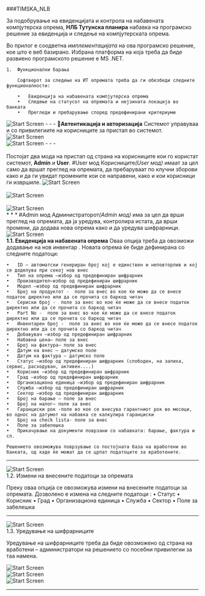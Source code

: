 ###TIMSKA_NLB


За подобрување на евиденцијата и контрола на набавената компјутерска опрема, <b>НЛБ Тутунска планира</b> набавка на програмско решение за евиденција и следење на компјутерската опрема. 

Во прилог е соодветна <i>имплементацијата</i> на ова програмско решение, кое што е веб базирано. 
Избрана платформа на која треба да биде развиено програмското решение е MS .NET. 

	1.	Функционални барања

      	Софтверот за следење на ИТ опремата треба да ги обезбеди следните функционалности:

        •	Евиденција на набавената компјутерска опрема
        •	Следење на статусот на опремата и нејзината локација во банката
        •	Прегледи и пребарување според предефинирани критериуми 

<img src="http://i.imgur.com/e1xzBd3.png" alt="Start Screen"/> 	
- - -
<b>Автентикација и авторизација</b>
      Системот управуваа и со привилегиите на корисниците за пристап во системот. 
<img src="http://i.imgur.com/JLKPezD.png" alt="Start Screen"/><br />

<img src="http://i.imgur.com/aSrFIfK.png" alt="Start Screen"/>
- - -
<br /><br />
Постојат два мода на пристап од страна на корисниците кои го користат системот, <b>Admin</b> и <b>User</b>.
#User мод
   Корисниците<i>(User мод)</i> имаат за цел само да вршат преглед на опремата, да пребаруваат по клучни зборови како и да ги увидат промените кои се направени, како и кои корисници ги извршиле.
<img src="http://i.imgur.com/CRy8tA9.png" alt="Start Screen"/><br />
<br/>
<img src="http://i.imgur.com/E1agBne.png" alt="Start Screen"/><br />
<br/>
<img src="http://i.imgur.com/YFhlgJi.png" alt="Start Screen"/><br />
* * *
#Admin мод
   Администраторот<i>(Admin мод)</i> има за цел да врши преглед на опремата, да ја уредува, контролира истата, да врши промени, да додава нова опрема како и да уредува шифрарници.
<br/>
<img src="http://i.imgur.com/uFnqyhV.png" alt="Start Screen"/><br />
<b>1.1.	Евиденција на набавената опрема</b>
	Оваа опција треба да овозможи додавање на нов инвентар . Новата опрема ќе биде дефинирана со следните податоци:

	•	ID – автоматски генериран број кој е единствен и неповторлив и кој се доделува при секој нов внес
	•	Тип на опрема –избор од предефиниран шифрарник 
	•	Производител–избор од предефиниран шифрарник
	•	Модел –избор од предефиниран шифрарник 
	•	Број на продуктот -  поле за внес во кое ќе може да се внесе податок директно или да се прочита со баркод читач  
	•	Сериски број -  поле за внес во кое ќе може да се внесе податок директно или да се прочита со баркод читач
	•	Part No -  поле за внес во кое ќе може да се внесе податок директно или да се прочита со баркод читач
	•	Инвентарен број -  поле за внес во кое ќе може да се внесе податок директно или да се прочита со баркод читач 
	•	Добавувач –избор од предефиниран шифрарник  
	•	Набавна цена– поле за внес
	•	Број на фактура– поле за внес
	•	Датум на внес – датумско поле 
	•	Датум на фактура – датумско поле
	•	Статус –избор од предефиниран шифрарник (слободен, на залиха, сервис, расходуван, активен....)
	•	Корисник –избор од предефиниран шифрарник  
	•	Град –избор од предефиниран шифрарник  
	•	Организациона единица –избор од предефиниран шифрарник  
	•	Служба –избор од предефиниран шифрарник  
	•	Сектор –избор од предефиниран шифрарник  
	•	Број на барање – поле за внес
	•	Број на налог– поле за внес 
	•	Гаранциски рок -поле во кое се внесува гарантниот рок во месеци, во однос на датумот на набавка се калкулира гаранциски 
	•	Број на check lista- поле за внес 
	•	Поле за забелешка 
	•	Прикачување на документи поврзани со набавката: барање, фактура и сл.
	
	Решението овозможува поврзување со постојната база на вработени во банката, од каде ќе можат да се црпат податоците за вработените.

- - -
<img src="http://i.imgur.com/rFTKMmG.png" alt="Start Screen"/><br />
1.2.	Измени на внесените податоци за опремата
	
Преку оваа опција се овозможува измени на внесените податоци за опремата. Дозволено е измена на следните податоци :
•	Статус
•	Корисник
•	Град
•	Организациона единица
•	Служба
•	Сектор
•	Поле за забелешка 
- - -
<img src="http://i.imgur.com/HOztEUV.png" alt="Start Screen"/><br />
1.3.	Уредување на шифрарниците

Уредување на шифрарниците треба да биде овозможено од страна на вработени – администратори на решението со посебни привилегии за таа намена.

<img src="http://i.imgur.com/IIQBq5u.png" alt="Start Screen"/><br />
<img src="http://i.imgur.com/vMsRoOA.png" alt="Start Screen"/><br />
<img src="http://i.imgur.com/Dt7Dcu0.png" alt="Start Screen"/><br />

* * *

